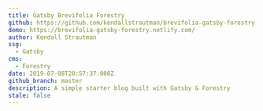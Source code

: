 ```yaml
---
title: Gatsby Brevifolia Forestry
github: https://github.com/kendallstrautman/brevifolia-gatsby-forestry
demo: https://brevifolia-gatsby-forestry.netlify.com/
author: Kendall Strautman
ssg:
  - Gatsby
cms:
  - Forestry
date: 2019-07-08T20:57:37.000Z
github_branch: master
description: A simple starter blog built with Gatsby & Forestry
stale: false
---
```

